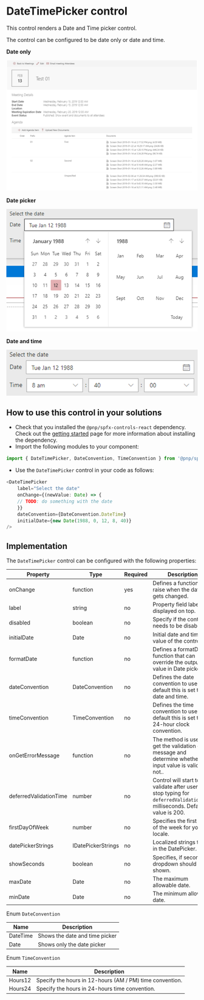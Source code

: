 # DateTimePicker control

This control renders a Date and Time picker control.

The control can be configured to be date only or date and time.

**Date only**

![Date only](../assets/DateOnlyPicker.png)

**Date picker**

![Date picker](../assets/DatePickerPopup.png)

**Date and time**

![Date and time](../assets/DateTimePicker.png)


## How to use this control in your solutions

- Check that you installed the `@pnp/spfx-controls-react` dependency. Check out the [getting started](../#getting-started) page for more information about installing the dependency.
- Import the following modules to your component:

```TypeScript
import { DateTimePicker, DateConvention, TimeConvention } from '@pnp/spfx-controls-react/lib/DateTimePicker';
```

- Use the `DateTimePicker` control in your code as follows:

```TypeScript
<DateTimePicker
    label="Select the date"
    onChange={(newValue: Date) => {
    // TODO: do something with the date
    }}
    dateConvention={DateConvention.DateTime}
    initialDate={new Date(1988, 0, 12, 8, 40)}
/>
```

## Implementation

The `DateTimePicker` control can be configured with the following properties:

| Property | Type | Required | Description |
| ---- | ---- | ---- | ---- |
| onChange | function | yes | Defines a function to raise when the date gets changed. |
| label | string | no | Property field label displayed on top. |
| disabled | boolean | no | Specify if the control needs to be disabled. |
| initialDate | Date | no | Initial date and time value of the control. |
| formatDate | function | no | Defines a formatDate function that can override the output value in Date picker. |
| dateConvention | DateConvention | no | Defines the date convention to use. By default this is set to date and time. |
| timeConvention | TimeConvention | no | Defines the time convention to use. By default this is set to 24-hour clock convention. |
| onGetErrorMessage | function | no | The method is used to get the validation error message and determine whether the input value is valid or not.. |
| deferredValidationTime | number | no | Control will start to validate after users stop typing for `deferredValidationTime` milliseconds. Default value is 200. |
| firstDayOfWeek | number | no | Specifies the first day of the week for your locale. |
| datePickerStrings | IDatePickerStrings | no | Localized strings to use in the DatePicker. |
| showSeconds | boolean | no | Specifies, if seconds dropdown should be shown. |
| maxDate | Date | no | The maximum allowable date. |
| minDate | Date | no | The minimum allowable date. |

Enum `DateConvention`

| Name | Description |
| ---- | ---- |
| DateTime | Shows the date and time picker |
| Date | Shows only the date picker |

Enum `TimeConvention`

| Name | Description |
| ---- | ---- |
| Hours12 | Specify the hours in 12-hours (AM / PM) time convention. |
| Hours24 | Specify the hours in 24-hours time convention. |